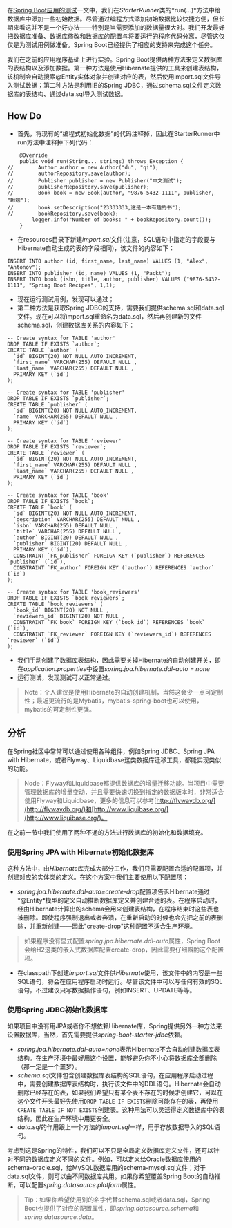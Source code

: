 在[Spring Boot应用的测试](http://www.jianshu.com/p/972cd6b93206)一文中，我们在*StarterRunner*类的*run(...)*方法中给数据库中添加一些初始数据。尽管通过编程方式添加初始数据比较快捷方便，但长期来看这并不是一个好办法——特别是当需要添加的数据量很大时。我们开发最好把数据库准备、数据库修改和数据库的配置与将要运行的程序代码分离，尽管这仅仅是为测试用例做准备。Spring Boot已经提供了相应的支持来完成这个任务。

我们在之前的应用程序基础上进行实验。Spring Boot提供两种方法来定义数据库的表结构以及添加数据。第一种方法是使用Hibernate提供的工具来创建表结构，该机制会自动搜索@Entity实体对象并创建对应的表，然后使用import.sql文件导入测试数据；第二种方法是利用旧的Spring JDBC，通过schema.sql文件定义数据库的表结构、通过data.sql导入测试数据。

## How Do
- 首先，将现有的“编程式初始化数据”的代码注释掉，因此在StarterRunner中run方法中注释掉下列代码：

```
    @Override
    public void run(String... strings) throws Exception {
//        Author author = new Author("du", "qi");
//        authorRepository.save(author);
//        Publisher publisher = new Publisher("中文测试");
//        publisherRepository.save(publisher);
//        Book book = new Book(author, "9876-5432-1111", publisher, "瞅啥");
//        book.setDescription("23333333,这是一本有趣的书");
//        bookRepository.save(book);
        logger.info("Number of books: " + bookRepository.count());
    }
```
- 在resources目录下新建*import.sql*文件(注意，SQL语句中指定的字段要与Hibernate自动生成的表的字段相同)，该文件的内容如下：

```
INSERT INTO author (id, first_name, last_name) VALUES (1, "Alex", "Antonov");
INSERT INTO publisher (id, name) VALUES (1, "Packt");
INSERT INTO book (isbn, title, author, publisher) VALUES ("9876-5432-1111", "Spring Boot Recipes", 1,1);
```
- 现在运行测试用例，发现可以通过；
- 第二种方法是获取Spring JDBC的支持，需要我们提供schema.sql和data.sql文件。现在可以将import.sql重命名为data.sql，然后再创建新的文件schema.sql，创建数据库关系的内容如下：

```
-- Create syntax for TABLE 'author'
DROP TABLE IF EXISTS `author`;
CREATE TABLE `author` (
  `id` BIGINT(20) NOT NULL AUTO_INCREMENT,
  `first_name` VARCHAR(255) DEFAULT NULL ,
  `last_name` VARCHAR(255) DEFAULT NULL ,
  PRIMARY KEY (`id`)
);

-- Create syntax for TABLE 'publisher'
DROP TABLE IF EXISTS `publisher`;
CREATE TABLE `publisher` (
  `id` BIGINT(20) NOT NULL AUTO_INCREMENT,
  `name` VARCHAR(255) DEFAULT NULL ,
  PRIMARY KEY (`id`)
);

-- Create syntax for TABLE 'reviewer'
DROP TABLE IF EXISTS `reviewer`;
CREATE TABLE `reviewer` (
  `id` BIGINT(20) NOT NULL AUTO_INCREMENT,
  `first_name` VARCHAR(255) DEFAULT NULL ,
  `last_name` VARCHAR(255) DEFAULT NULL ,
  PRIMARY KEY (`id`)
);

-- Create syntax for TABLE 'book'
DROP TABLE IF EXISTS `book`;
CREATE TABLE `book` (
  `id` BIGINT(20) NOT NULL AUTO_INCREMENT,
  `description` VARCHAR(255) DEFAULT NULL ,
  `isbn` VARCHAR(255) DEFAULT NULL ,
  `title` VARCHAR(255) DEFAULT NULL ,
  `author` BIGINT(20) DEFAULT NULL ,
  `publisher` BIGINT(20) DEFAULT NULL ,
  PRIMARY KEY (`id`),
  CONSTRAINT `FK_publisher` FOREIGN KEY (`publisher`) REFERENCES `publisher` (`id`),
  CONSTRAINT `FK_author` FOREIGN KEY (`author`) REFERENCES `author` (`id`)
);

-- Create syntax for TABLE 'book_reviewers'
DROP TABLE IF EXISTS `book_reviewers`;
CREATE TABLE `book_reviewers` (
  `book_id` BIGINT(20) NOT NULL ,
  `reviewers_id` BIGINT(20) NOT NULL ,
  CONSTRAINT `FK_book` FOREIGN KEY (`book_id`) REFERENCES `book` (`id`),
  CONSTRAINT `FK_reviewer` FOREIGN KEY (`reviewers_id`) REFERENCES `reviewer` (`id`)
);
```
- 我们手动创建了数据库表结构，因此需要关掉Hibernate的自动创建开关，即在*application.properties*中设置*spring.jpa.hibernate.ddl-auto = none*
- 运行测试，发现测试可以正常通过。

> Note：个人建议是使用Hibernate的自动创建机制，当然这会少一点可定制性；最近更流行的是Mybatis，mybatis-spring-boot也可以使用，mybatis的可定制性更强。

## 分析
在Spring社区中常常可以通过使用各种组件，例如Spring JDBC、Spring JPA with Hibernate，或者Flyway、Liquidbase这类数据库迁移工具，都能实现类似的功能。

> Node：Flyway和Liquidbase都提供数据库的增量迁移功能。当项目中需要管理数据库的增量变动，并且需要快速切换到指定的数据版本时，非常适合使用Flyway和Liquidbase，更多的信息可以参考[http://flywaydb.org/](http://flywaydb.org/)和[http://www.liquibase.org/](http://www.liquibase.org/)。

在之前一节中我们使用了两种不通的方法进行数据库的初始化和数据填充。

### 使用Spring JPA with Hibernate初始化数据库
这种方法中，由*Hibernate*库完成大部分工作，我们只需要配置合适的配置项，并创建对应的实体类的定义。在这个方案中我们主要使用以下配置项：
- *spring.jpa.hibernate.ddl-auto=create-drop*配置项告诉Hibernate通过*@Entity*模型的定义自动推断数据库定义并创建合适的表。在程序启动时，经由Hibernate计算出的schema会用来创建表结构，在程序结束时这些表也被删除。即使程序强制退出或者奔溃，在重新启动的时候也会先把之前的表删除，并重新创建——因此"create-drop"这种配置不适合生产环境。
> 如果程序没有显式配置*spring.jpa.hibernate.ddl-auto*属性，Spring Boot会给H2这类的嵌入式数据库配置create-drop，因此需要仔细斟酌这个配置项。
- 在classpath下创建*import.sql*文件供*Hibernate*使用，该文件中的内容是一些SQL语句，将会在应用程序启动时运行。尽管该文件中可以写任何有效的SQL语句，不过建议只写数据操作语句，例如INSERT、UPDATE等等。

### 使用Spring JDBC初始化数据库
如果项目中没有用JPA或者你不想依赖Hibernate库，Spring提供另外一种方法来设置数据库，当然，首先需要提供*spring-boot-starter-jdbc*依赖。
- *spring.jpa.hibernate.ddl-auto=none*表示Hibernate不会自动创建数据库表结构。在生产环境中最好用这个设置，能够避免你不小心将数据库全部删除（那一定是一个噩梦）。
- *schema.sql*文件包含创建数据库表结构的SQL语句，在应用程序启动过程中，需要创建数据库表结构时，执行该文件中的DDL语句。Hibernate会自动删除已经存在的表，如果我们希望只有某个表不存在的时候才创建它，可以在这个文件开头最好先使用`DROP TABLE IF EXISTS`删除可能存在的表，再使用`CREATE TABLE IF NOT EXISTS`创建表。这种用法可以灵活得定义数据库中的表结构，因此在生产环境中用更安全。
- *data.sql*的作用跟上一个方法的*import.sql*一样，用于存放数据导入的SQL语句。

考虑到这是Spring的特性，我们可以不只是全局定义数据库定义文件，还可以针对不同的数据库定义不同的文件。例如，可以定义给Oracle数据库使用的schema-oracle.sql，给MySQL数据库用的schema-mysql.sql文件；对于data.sql文件，则可以由不同数据库共用。如果你希望覆盖Spring Boot的自动推断，可以配置*spring.datasource.platform*属性。

>Tip：如果你希望使用别的名字代替schema.sql或者data.sql，Spring Boot也提供了对应的配置属性，即*spring.datasource.schema*和*spring.datasource.data*。
